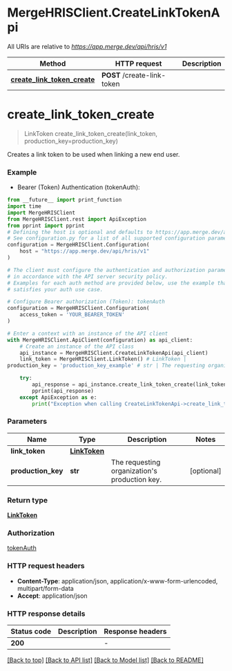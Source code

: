 # MergeHRISClient.CreateLinkTokenApi

All URIs are relative to *https://app.merge.dev/api/hris/v1*

Method | HTTP request | Description
------------- | ------------- | -------------
[**create_link_token_create**](CreateLinkTokenApi.md#create_link_token_create) | **POST** /create-link-token | 


# **create_link_token_create**
> LinkToken create_link_token_create(link_token, production_key=production_key)



Creates a link token to be used when linking a new end user.

### Example

* Bearer (Token) Authentication (tokenAuth):
```python
from __future__ import print_function
import time
import MergeHRISClient
from MergeHRISClient.rest import ApiException
from pprint import pprint
# Defining the host is optional and defaults to https://app.merge.dev/api/hris/v1
# See configuration.py for a list of all supported configuration parameters.
configuration = MergeHRISClient.Configuration(
    host = "https://app.merge.dev/api/hris/v1"
)

# The client must configure the authentication and authorization parameters
# in accordance with the API server security policy.
# Examples for each auth method are provided below, use the example that
# satisfies your auth use case.

# Configure Bearer authorization (Token): tokenAuth
configuration = MergeHRISClient.Configuration(
    access_token = 'YOUR_BEARER_TOKEN'
)

# Enter a context with an instance of the API client
with MergeHRISClient.ApiClient(configuration) as api_client:
    # Create an instance of the API class
    api_instance = MergeHRISClient.CreateLinkTokenApi(api_client)
    link_token = MergeHRISClient.LinkToken() # LinkToken | 
production_key = 'production_key_example' # str | The requesting organization's production key. (optional)

    try:
        api_response = api_instance.create_link_token_create(link_token, production_key=production_key)
        pprint(api_response)
    except ApiException as e:
        print("Exception when calling CreateLinkTokenApi->create_link_token_create: %s\n" % e)
```

### Parameters

Name | Type | Description  | Notes
------------- | ------------- | ------------- | -------------
 **link_token** | [**LinkToken**](LinkToken.md)|  | 
 **production_key** | **str**| The requesting organization&#39;s production key. | [optional] 

### Return type

[**LinkToken**](LinkToken.md)

### Authorization

[tokenAuth](../README.md#tokenAuth)

### HTTP request headers

 - **Content-Type**: application/json, application/x-www-form-urlencoded, multipart/form-data
 - **Accept**: application/json

### HTTP response details
| Status code | Description | Response headers |
|-------------|-------------|------------------|
**200** |  |  -  |

[[Back to top]](#) [[Back to API list]](../README.md#documentation-for-api-endpoints) [[Back to Model list]](../README.md#documentation-for-models) [[Back to README]](../README.md)

